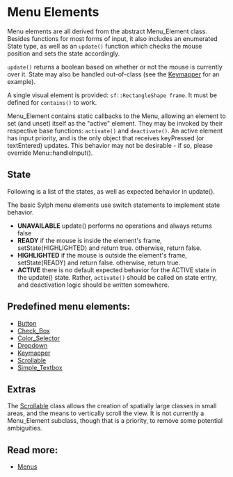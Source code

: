 # Menu Elements

Menu elements are all derived from the abstract Menu_Element class. Besides functions for most forms of input, it also includes an enumerated State type, as well as an `update()` function which checks the mouse position and sets the state accordingly.

`update()` returns a boolean based on whether or not the mouse is currently over it. State may also be handled out-of-class (see the [Keymapper](keymapper.md) for an example).

A single visual element is provided: `sf::RectangleShape frame`. It must be defined for `contains()` to work.

Menu_Element contains static callbacks to the Menu, allowing an element to set (and unset) itself as the "active" element. They may be invoked by their respective base functions: `activate()` and `deactivate()`. An active element has input priority, and is the only object that receives keyPressed (or textEntered) updates. This behavior may not be desirable - if so, please override Menu::handleInput().

## State
Following is a list of the states, as well as expected behavior in update().

The basic Sylph menu elements use switch statements to implement state behavior.

- **UNAVAILABLE** update() performs no operations and always returns false
- **READY** if the mouse is inside the element's frame, setState(HIGHLIGHTED) and return true. otherwise, return false.
- **HIGHLIGHTED** if the mouse is outside the element's frame, setState(READY) and return false. otherwise, return true.
- **ACTIVE** there is no default expected behavior for the ACTIVE state in the update() state. Rather, `activate()` should be called on state entry, and deactivation logic should be written somewhere.

## Predefined menu elements:
- [Button](button.md)
- [Check_Box](check_box.md)
- [Color_Selector](color_selector.md)
- [Dropdown](dropdown.md)
- [Keymapper](keymapper.md)
- [Scrollable](scrollable.md)
- [Simple_Textbox](simple_textbox.md)

## Extras
The [Scrollable](scrollable.md) class allows the creation of spatially large classes in small areas, and the means to vertically scroll the view. It is not currently a Menu_Element subclass, though that is a priority, to remove some potential ambiguities. 

## Read more:
- [Menus](../menus.md)
